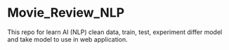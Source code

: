 # Movie_Review_NLP
This repo for learn AI (NLP) clean data, train, test, experiment differ model and take model to use in web application.
